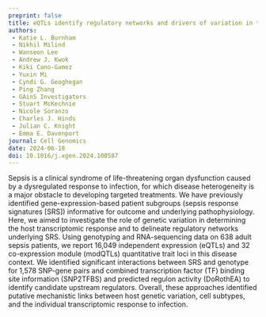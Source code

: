 ```yaml
---
preprint: false
title: eQTLs identify regulatory networks and drivers of variation in the individual response to sepsis
authors:
 - Katie L. Burnham
 - Nikhil Milind
 - Wanseon Lee
 - Andrew J. Kwok
 - Kiki Cano-Gamez
 - Yuxin Mi
 - Cyndi G. Geoghegan
 - Ping Zhang
 - GAinS Investigators
 - Stuart McKechnie
 - Nicole Soranzo
 - Charles J. Hinds
 - Julian C. Knight
 - Emma E. Davenport
journal: Cell Genomics
date: 2024-06-18
doi: 10.1016/j.xgen.2024.100587
---
```


Sepsis is a clinical syndrome of life-threatening organ dysfunction caused by a dysregulated response to infection, for which disease heterogeneity is a major obstacle to developing targeted treatments. We have previously identified gene-expression-based patient subgroups (sepsis response signatures \[SRS\]) informative for outcome and underlying pathophysiology. Here, we aimed to investigate the role of genetic variation in determining the host transcriptomic response and to delineate regulatory networks underlying SRS. Using genotyping and RNA-sequencing data on 638 adult sepsis patients, we report 16,049 independent expression (eQTLs) and 32 co-expression module (modQTLs) quantitative trait loci in this disease context. We identified significant interactions between SRS and genotype for 1,578 SNP-gene pairs and combined transcription factor (TF) binding site information (SNP2TFBS) and predicted regulon activity (DoRothEA) to identify candidate upstream regulators. Overall, these approaches identified putative mechanistic links between host genetic variation, cell subtypes, and the individual transcriptomic response to infection.
